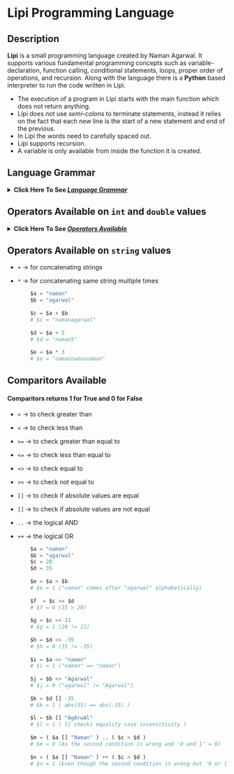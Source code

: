 # Lipi Programming Language

## Description
**Lipi** is a small programming language created by Naman Agarwal. It supports various fundamental programming concepts such as variable-declaration, function calling, conditional statements, loops, proper order of operations, and recursion. Along with the language there is a **Python** based interpreter to run the code written in Lipi. <br>
* The execution of a program in Lipi starts with the main function which does not return anything. 
* Lipi does not use *semi-colons* to terminate statements, instead it relies on the fact that each new line is the start of a new statement and end of the previous. 
* In Lipi the words need to carefully spaced out. 
* Lipi supports recursion.
* A variable is only available from inside the function it is created.

## Language Grammar
<details><summary><b> Click Here To See <i><ins>Language Grammar </ins></i></b></summary>
  
### 1. Variable Declaration:
* There is no need to specify the data type.
* All variables start with a `$` symbol. 
* A variable can hold a ```int```, ```double``` or a ```string```.
* There are no boolean values in Lipi, so ```True``` and ```False``` are represented as ```1``` and ```0``` respectively.
  #### Wrong Declaration:
  ```python
      int $number1 = 20
      number2 = 20
      $name = Naman
      $boolValue = True
      $number3 = $name*($number1+30)
  ```
  #### Right Declaration:
  ```python
      $number2 = 20
      $name = "Naman"
      $name = 30.52
      $boolValue = 1
      $number3 = $name * ( $number1 + 30 )
  ```
### 2. Input / Output Statements:
* We use `IN` keyword to input data and `OUT` keyword to display the data.
   #### 1. Input - `IN`:
     * The input statement can take in multiple inputs at a time seperated by a *space-bar*.
     * The input statement can also display a statement before inputting the data.
   #### 2. Output - `OUT`:
     * The output statement can display multiple statements and variables at a time seperated by a space bar.
   #### Incorrect Code:
   ```python
       IN Enter the $a variable $a

       OUT The value of $a is: $a
   ```
   #### Correct Code:
   ```python
       IN "Enter the $a variable" $a
       IN "Enter the value of $a: " $a ", the value of $b:" $b "and the value of $c:" $c

       OUT "The value of $a is:" $a
       OUT "The value of $a is:" $a ", $b is:" $b "and $c is" $c
   ```
### 3. Conditional Statements: 
* The conditional statement uses keyword `IS`
* The `IS` statement block has an option to be followed by `NONE` statement block acting as an `else` statement. 
* `IS` statement expects a 0 or 1 input in the form of a condition within the brackets. 
  #### Incorrect Code:
  ```python
      $a = 20
      $b = 30
      
      IS ( $a > $b )
          OUT $a "greater that" $b
      NONE IS ($a<>$b)
      {
          OUT $a "equal to" $b
      }
      NONE 
      {
          OUT $a "less than" $b
      }
      
      IS ( ( $a < 30 + 20 ) ++ ( 20 < $b .. $b < 50 ) )
      {
          OUT "True"
      }
  ```
  #### Correct Code:
  ```python
      $a = 20
      $b = 30
      
      IS ( $a > $b )
      {
          OUT $a "greater that" $b
      }
      NONE 
      {
          IS ( $a <> $b )
          {
            OUT $a "equal to" $b
          }
          NONE 
          {
            OUT $a "less than" $b
          }
      }
      
      IS ( ( $a < ( 30 + 20 ) ) ++ ( 20 < $b < 50 ) )
      {
          OUT "True"
      }
  ```
### 4. Loop Statements: 
* The loop stattement uses the keyword `LOOP`
* The Loop in Lipi is like `while` loop in other programming language.
* You can use an `EXIT` statement to break out of the loop if a certain condition is fulfilled.
* You can easily create nested loops to do your work.
  #### Incorrect Code:
  ```python
      LOOP ( $i > 30 )
      {
          OUT "In Loop"
      }
      
      $i = 0
      $j = 2
      LOOP ( $i < 30 )
      {
          $j = $j * $j
          $i = $i + 1
          IS ( $j > 200 )
          {
              EXIT
          }
       }
  ```
  #### Correct Code:
  ```python
      $i = 0
      LOOP ( $i > 30 )
      {
          OUT "In Loop"
          $i = $i + 1
      }
      
      $i = 0
      $j = 2
      LOOP ( $i < 30 )
      {
          $j = $j * $j
          $i = $i + 1
          EXIT ( $j > 200 )
      }
  ```
  #### Nested Loop:
  ```python 
      $d = 0
      $f = 0
      LOOP ( $d < 3 )
      {
          $e = 0
          LOOP ( $e < 3 )
          {
              $e = $e + 1
              $f = $f + 1
              EXIT ( $f > 5 )
          }
          $d = $d + 1
      }
      OUT "Exitted $d:" $d "and $e:" $e "and $f:" $f 
  ```
### 5.Functions:
* Lipi supports fucntions and by extention recursion.
  #### Fucntion Declaration: 
  * A function declaration starts with the `FN` keyword.
  * A fucntion does not have to start with a `$` symbol.
  * A function can have as many parameters as you want.
  * All the parameters can be written after the fucntion name seperated by a *space-bar*.
  * A function can return by using `RET` keyword.
  * `RET` can be used with a condition or without a condition.
    ##### Incorrect Code:
    ```python
        FN Add ( $n )
        {
            $n = $n + $n
            OUT $n
        }
        
        FN AddTwo $n $m
        {
            $a = $n + $m
            RET
        }
        
        FN isEven $a
        {
            IS ( $a % 2 <> 0 )
            {
                RET "Even"
            }
            RET "ODD"
        }
    ```
    ##### Correct Code:
    ```python
        FN Add $n
        {
            $n = $n + $n
            OUT $n
        }
        
        FN AddTwo $n $m
        {
            $a = $n + $m
            RET $a
        }
        
        FN isEven $a
        {
            $even = "Even"
            $odd = "Odd"
            RET ( $a % 2 <> 0 ) $even
            RET $odd
        }
    ```
  #### Fucntion Calling: 
    * A function can be called using `CALL` keyword.
    * The number of arguments given should be the same as the parameters required.
    * If the fucntion returns something then it is mandatory to give a variable to store the returned value.
    * You can still give a returning variable even if the fucntion doesn't return anything. In this case the returning variable would store 1 if the fucntion was run successfully.
      ##### Incorrect Code:
      ```python
          # Assume that fucntions 'Add' , 'AddTwo' and 'isEven' have the above mentioned declaration
          $a = 15
          $b = 20

          CALL Add ( $a )

          CALL Add 20

          $c = CALL Add $a

          CALL AddTwo $a $b

          OUT CALL isEven $a 
      ```
      ##### Correct Code:
      ```python
          # Assume that fucntions 'Add' , 'AddTwo' and 'isEven' have the above mentioned declaration
          $a = 15
          $b = 20

          CALL Add $a 

          $a = 20
          CALL Add $a

          CALL Add $a -> $c

          CALL Add $a $b -> $c

          CALL isEven $a -> $c
          OUT $c
      ```
</details>
  
## Operators Available on `int` and `double` values
<details><summary><b> Click Here To See <i><ins>Operators Available</ins></i></b></summary>  
  
* `+`  -> for addition
* `-`  -> for substraction
* `*`  -> for multiplication
* `/`  -> for normal division
* `//` -> for floor division (returns integer)
* `%`  -> for modulus 
* `**` -> for raise to the power

  ```python
      $a = 20 + 30
      # $a = 50
      
      $b = 20 - 30
      # $a = -10
      
      $c = $a * $b
      # $c = -500
      
      $d = 101 / $a
      # $d = 2.02
      
      $e = 101 // $a
      # $e = 2
      
      $f = 101 % $a
      # $f = 1
      
      $g = 2 ** 3
      # $g = 8
  ```
  
</details>
  
## Operators Available on `string` values
* `+`  -> for concatenating strings
* `*`  -> for concatenating same string multiple times

  ```python
      $a = "naman"
      $b = "agarwal"
      
      $c = $a + $b
      # $c = "namanagarwal"
      
      $d = $a + 5
      # $d = "naman5"
      
      $e = $a * 3
      # $e = "namannamannaman" 
  ```

## Comparitors Available
#### Comparitors returns 1 for True and 0 for False
* `>`  -> to check greater than 
* `<`  -> to check less than 
* `>=` -> to check greater than equal to 
* `<=` -> to check less than equal to 
* `<>` -> to check equal to
* `><` -> to check not equal to 
* `[]` -> to check if absolute values are equal 
* `[]` -> to check if absolute values are not equal 
* `..` -> the logical AND
* `++` -> the logical OR

  ```python
      $a = "naman"
      $b = "agarwal"
      $c = 20
      $d = 35
      
      $e = $a > $b
      # $e = 1 ("naman" comes after "agarwal" alphabetically)
      
      $f  = $c >= $d
      # $f = 0 (35 > 20)
      
      $g = $c >< 21
      # $g = 1 (20 != 21)
      
      $h = $d <> -35
      # $h = 0 (35 != -35)
      
      $i = $a <> "naman"
      # $i = 1 ("naman" == "naman")
      
      $j = $b <> "Agarwal"
      # $j = 0 ("agarwal" != "Agarwal")
      
      $k = $d [] -35
      # $k = 1 ( abs(35) == abs(-35) )
      
      $l = $b [] "AgArwAl"
      # $l = 1 ( [] checks equality case insensitivity ) 
      
      $m = ( $a [] "Naman" ) .. ( $c > $d )
      # $m = 0 (As the second condition is wrong and '0 and 1' = 0)
      
      $n = ( $a [] "Naman" ) ++ ( $c > $d )
      # $n = 1 (Even though the second condition is wrong but '0 or 1' = 1)
  ```
